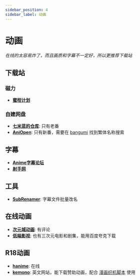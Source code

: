 ```yaml
---
sidebar_position: 4
sidebar_label: 动画
---
```

# 动画

*在线的太容易炸了，而且画质和字幕不一定好，所以更推荐下载站*

## 下载站

### 磁力

- **[蜜柑计划](https://mikanani.me/)**

### 自建网盘

- **[七米蓝的仓库](https://al.chirmyram.com/)**: 只有老番
- **[AniOpen](https://openani.an-i.workers.dev/)**: 只有新番，需要在 [bangumi](https://bgm.tv/) 找到繁体名称搜索

## 字幕

- **[Anime字幕论坛](https://bbs.acgrip.com/)**
- **[射手网](https://assrt.net/)**

## 工具

- **[SubRenamer](https://github.com/qwqcode/SubRenamer)**: 字幕文件批量改名

## 在线动画

- **[次元城动画](https://www.cycani.org/)**: 有评论
- **[低端影视](https://ddys.pro/)**: 也有三次元电影和剧集，能用百度夸克下载 

## R18动画

- **[hanime](https://hanime1.me/)**: 在线
- **[kemono](https://kemono.cr/)**: 英文网站，能下载赞助动画，配合 [漫画织机脚本](https://greasyfork.org/zh-CN/scripts/397848-comic-looms) 使用
